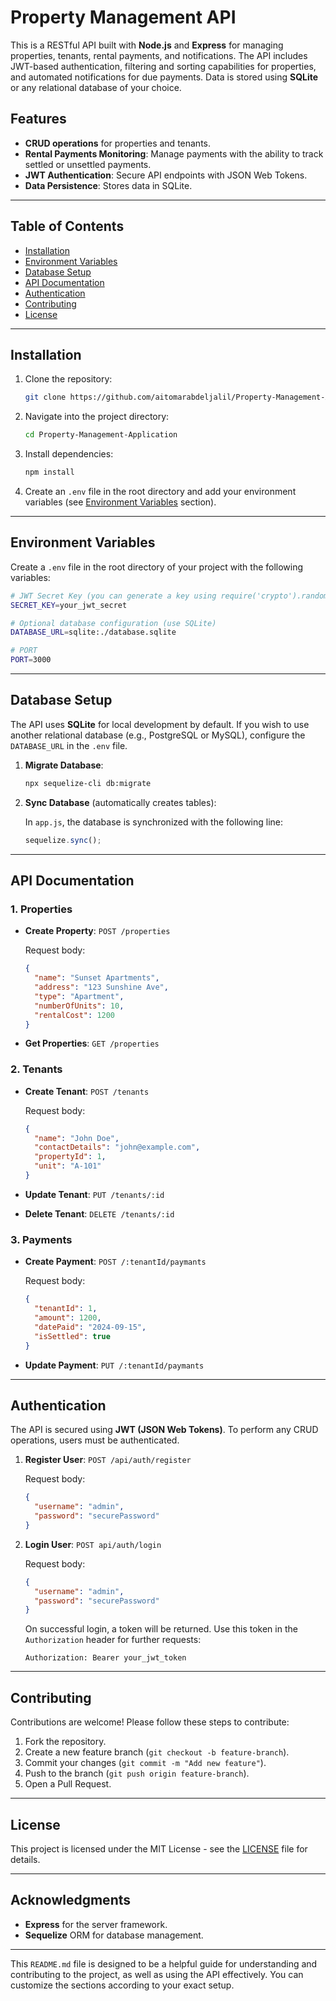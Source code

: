 
# Property Management API

This is a RESTful API built with **Node.js** and **Express** for managing properties, tenants, rental payments, and notifications. The API includes JWT-based authentication, filtering and sorting capabilities for properties, and automated notifications for due payments. Data is stored using **SQLite** or any relational database of your choice.

## Features

- **CRUD operations** for properties and tenants.
- **Rental Payments Monitoring**: Manage payments with the ability to track settled or unsettled payments.
- **JWT Authentication**: Secure API endpoints with JSON Web Tokens.
- **Data Persistence**: Stores data in SQLite.

---

## Table of Contents

- [Installation](#installation)
- [Environment Variables](#environment-variables)
- [Database Setup](#database-setup)
- [API Documentation](#api-documentation)
- [Authentication](#authentication)
- [Contributing](#contributing)
- [License](#license)

---

## Installation

1. Clone the repository:

   ```bash
   git clone https://github.com/aitomarabdeljalil/Property-Management-Application.git
   ```

2. Navigate into the project directory:

   ```bash
   cd Property-Management-Application
   ```

3. Install dependencies:

   ```bash
   npm install
   ```

4. Create an `.env` file in the root directory and add your environment variables (see [Environment Variables](#environment-variables) section).

---

## Environment Variables

Create a `.env` file in the root directory of your project with the following variables:

```bash
# JWT Secret Key (you can generate a key using require('crypto').randomBytes(64).toString('hex'))
SECRET_KEY=your_jwt_secret

# Optional database configuration (use SQLite)
DATABASE_URL=sqlite:./database.sqlite

# PORT
PORT=3000
```

---

## Database Setup

The API uses **SQLite** for local development by default. If you wish to use another relational database (e.g., PostgreSQL or MySQL), configure the `DATABASE_URL` in the `.env` file.

1. **Migrate Database**:

   ```bash
   npx sequelize-cli db:migrate
   ```

2. **Sync Database** (automatically creates tables):

   In `app.js`, the database is synchronized with the following line:

   ```javascript
   sequelize.sync();
   ```

---

## API Documentation

### 1. **Properties**

- **Create Property**: `POST /properties`
  
  Request body:

  ```json
  {
    "name": "Sunset Apartments",
    "address": "123 Sunshine Ave",
    "type": "Apartment",
    "numberOfUnits": 10,
    "rentalCost": 1200
  }
  ```

- **Get Properties**: `GET /properties`

### 2. **Tenants**

- **Create Tenant**: `POST /tenants`

  Request body:

  ```json
  {
    "name": "John Doe",
    "contactDetails": "john@example.com",
    "propertyId": 1,
    "unit": "A-101"
  }
  ```

- **Update Tenant**: `PUT /tenants/:id`

- **Delete Tenant**: `DELETE /tenants/:id`

### 3. **Payments**

- **Create Payment**: `POST /:tenantId/paymants`

  Request body:

  ```json
  {
    "tenantId": 1,
    "amount": 1200,
    "datePaid": "2024-09-15",
    "isSettled": true
  }
  ```

- **Update Payment**: `PUT /:tenantId/paymants`

---

## Authentication

The API is secured using **JWT (JSON Web Tokens)**. To perform any CRUD operations, users must be authenticated.

1. **Register User**: `POST /api/auth/register`
  
   Request body:

   ```json
   {
     "username": "admin",
     "password": "securePassword"
   }
   ```

2. **Login User**: `POST api/auth/login`

   Request body:

   ```json
   {
     "username": "admin",
     "password": "securePassword"
   }
   ```

   On successful login, a token will be returned. Use this token in the `Authorization` header for further requests:

   ```
   Authorization: Bearer your_jwt_token
   ```

---

## Contributing

Contributions are welcome! Please follow these steps to contribute:

1. Fork the repository.
2. Create a new feature branch (`git checkout -b feature-branch`).
3. Commit your changes (`git commit -m "Add new feature"`).
4. Push to the branch (`git push origin feature-branch`).
5. Open a Pull Request.

---

## License

This project is licensed under the MIT License - see the [LICENSE](LICENSE) file for details.

---

## Acknowledgments

- **Express** for the server framework.
- **Sequelize** ORM for database management.

---

This `README.md` file is designed to be a helpful guide for understanding and contributing to the project, as well as using the API effectively. You can customize the sections according to your exact setup.